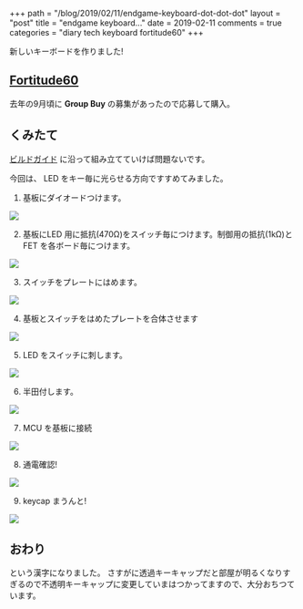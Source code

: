+++
path = "/blog/2019/02/11/endgame-keyboard-dot-dot-dot"
layout = "post"
title = "endgame keyboard..."
date = 2019-02-11
comments = true
categories = "diary tech keyboard fortitude60"
+++

新しいキーボードを作りました!

## [Fortitude60](https://github.com/Pekaso/fortitude60)

去年の9月頃に **Group Buy** の募集があったので応募して購入。

## くみたて

[ビルドガイド](https://github.com/Pekaso/fortitude60/blob/master/Documents/buildguide_jp_v1.0.md) に沿って組み立てていけば問題ないです。

今回は、 LED をキー毎に光らせる方向ですすめてみました。

1. 基板にダイオードつけます。

![](/images/photo/fortitude60-diode.webp)

2. 基板にLED 用に抵抗(470Ω)をスイッチ毎につけます。制御用の抵抗(1kΩ)と FET を各ボード毎につけます。

![](/images/photo/fortitude60-fet-resister.webp)

3. スイッチをプレートにはめます。

![](/images/photo/fortitude60-switch-in-plate.webp)

4. 基板とスイッチをはめたプレートを合体させます

![](/images/photo/fortitude60-docking-switch.webp)

5. LED をスイッチに刺します。

![](/images/photo/fortitude60-led-in-switch.webp)

6. 半田付します。

![](/images/photo/fortitude60-soldering-switch.webp)

7. MCU を基板に接続

![](/images/photo/fortitude60-mcu-on-keyboard.webp)

8. 通電確認!

![](/images/photo/fortitude60-lighting-keyboard.webp)

9. keycap まうんと!

![](/images/photo/fortitude60-completing.webp)

## おわり

という漢字になりました。
さすがに透過キーキャップだと部屋が明るくなりすぎるので不透明キーキャップに変更していまはつかってますので、大分おちつています。
